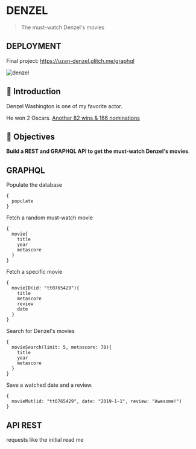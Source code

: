 # DENZEL

> The must-watch Denzel's movies

## DEPLOYMENT

Final project: https://uzan-denzel.glitch.me/graphql

![denzel](https://m.media-amazon.com/images/M/MV5BMjE5NDU2Mzc3MV5BMl5BanBnXkFtZTcwNjAwNTE5OQ@@._V1_SY1000_SX750_AL_.jpg)


## 🐣 Introduction

Denzel Washington is one of my favorite actor.

He won 2 Oscars. [Another 82 wins & 166 nominations](https://www.imdb.com/name/nm0000243/awards?ref_=nm_awd)

## 🎯 Objectives

**Build a REST and GRAPHQL API to get the must-watch Denzel's movies**.

## GRAPHQL

Populate the database
```
{
  populate
}
```


Fetch a random must-watch movie
```
{
  movie{
    title
    year
    metascore
  }
}
```


Fetch a specific movie
```
{
  movieID(id: "tt0765429"){
    title
    metascore
    review
    date
  }
}
```


Search for Denzel's movies
```
{
  movieSearch(limit: 5, metascore: 70){
    title
    year
    metascore
  }
}
```


Save a watched date and a review.
```
{
  movieMut(id: "tt0765429", date: "2019-1-1", review: "Awesome!")
}
```

## API REST

requests like the initial read me



